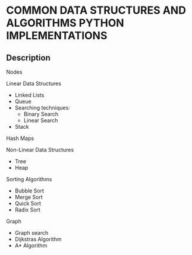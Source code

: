 # COMMON DATA STRUCTURES AND ALGORITHMS PYTHON IMPLEMENTATIONS

## Description

Nodes

Linear Data Structures

- Linked Lists
- Queue
- Searching techniques:
  - Binary Search
  - Linear Search
- Stack

Hash Maps

Non-Linear Data Structures

- Tree
- Heap

Sorting Algorithms

- Bubble Sort
- Merge Sort
- Quick Sort
- Radix Sort

Graph

- Graph search
- Dijkstras Algorithm
- A\* Algorithm
